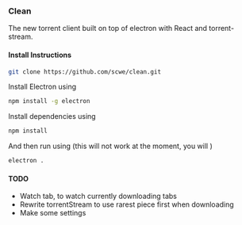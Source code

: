 ### Clean ###

The new torrent client built on top of electron with React and torrent-stream.

#### Install Instructions ####

```bash
git clone https://github.com/scwe/clean.git
```

Install Electron using
```bash
npm install -g electron
```

Install dependencies using
```bash
npm install
```

And then run using (this will not work at the moment, you will )
```bash
electron .
```


#### TODO ####

* Watch tab, to watch currently downloading tabs
* Rewrite torrentStream to use rarest piece first when downloading
* Make some settings 
